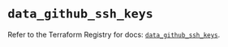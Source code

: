 # `data_github_ssh_keys`

Refer to the Terraform Registry for docs: [`data_github_ssh_keys`](https://registry.terraform.io/providers/integrations/github/6.2.3/docs/data-sources/ssh_keys).
